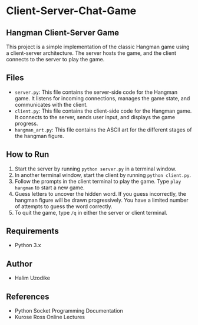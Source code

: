 # Client-Server-Chat-Game
## Hangman Client-Server Game

This project is a simple implementation of the classic Hangman game using a client-server architecture. The server hosts the game, and the client connects to the server to play the game.

## Files

- `server.py`: This file contains the server-side code for the Hangman game. It listens for incoming connections, manages the game state, and communicates with the client.
- `client.py`: This file contains the client-side code for the Hangman game. It connects to the server, sends user input, and displays the game progress.
- `hangman_art.py`: This file contains the ASCII art for the different stages of the hangman figure.

## How to Run

1. Start the server by running `python server.py` in a terminal window.
2. In another terminal window, start the client by running `python client.py`.
3. Follow the prompts in the client terminal to play the game. Type `play hangman` to start a new game.
4. Guess letters to uncover the hidden word. If you guess incorrectly, the hangman figure will be drawn progressively. You have a limited number of attempts to guess the word correctly.
5. To quit the game, type `/q` in either the server or client terminal.

## Requirements

- Python 3.x

## Author

- Halim Uzodike

## References

- Python Socket Programming Documentation
- Kurose Ross Online Lectures